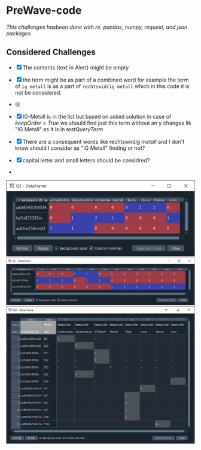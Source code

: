 # PreWave-code

*This challenges hasbeen done with re, pandas, numpy, request, and json packages*

## Considered Challenges
- [x] The contents (text in Alert) might be empty
- [x] the term might be as part of a combined word for example the term of ```ig metall``` is as a part of ```rechtswidrig metall``` which in this code it is not be considered.
- [x]



- [x] IG-Metall is in the list but based on asked solution in case of *keepOrder = True* we should find just this term without an y changes lik "IG Metall" as it is in *testQueryTerm*
- [x] There are a consequent words like rechtswird*ig metall* and I don't know should I consider as "IG Metall" finding or not?
- [x] capital letter and small letters should be considred?
- 
![Q1](https://github.com/m-r-tanha/PreWave-code/blob/main/Q1.png)
![Q2](https://github.com/m-r-tanha/PreWave-code/blob/main/Q2.png)
![Q3](https://github.com/m-r-tanha/PreWave-code/blob/main/Q3.png)
